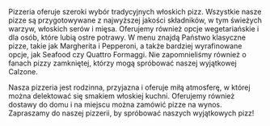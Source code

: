 Pizzeria oferuje szeroki wybór tradycyjnych włoskich pizz. Wszystkie nasze pizze są przygotowywane z najwyższej jakości składników, w tym świeżych warzyw, włoskich serów i mięsa. Oferujemy również opcje wegetariańskie i dla osób, które lubią ostre potrawy. W menu znajdą Państwo klasyczne pizze, takie jak Margherita i Pepperoni, a także bardziej wyrafinowane opcje, jak Seafood czy Quattro Formaggi. Nie zapomnieliśmy również o fanach pizzy zamkniętej, którzy mogą spróbować naszej wyjątkowej Calzone.

Nasza pizzeria jest rodzinna, przyjazna i oferuje miłą atmosferę, w której można delektować się smakiem włoskiej kuchni. Oferujemy również dostawy do domu i na miejscu można zamówić pizze na wynos. Zapraszamy do naszej pizzerii, by spróbować naszych wyjątkowych pizz!